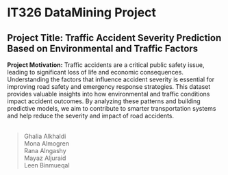 # IT326 DataMining Project 
## Project Title: Traffic Accident Severity Prediction Based on Environmental and Traffic Factors
**Project Motivation:** Traffic accidents are a critical public safety issue, leading to significant loss of life and economic consequences. 
Understanding the factors that influence accident severity is essential for improving road safety and emergency response strategies. 
This dataset provides valuable insights into how environmental and traffic conditions impact accident outcomes. 
By analyzing these patterns and building predictive models, we aim to contribute to smarter transportation systems and help reduce the severity and impact of road accidents.
<br>
<br>
> Ghalia Alkhaldi <br> 
> Mona Almogren <br> 
> Rana Alngashy <br>
> Mayaz Aljuraid <br>
> Leen Binmueqal <br>
